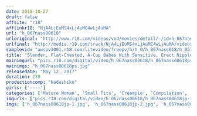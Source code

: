 ```yaml
---
date: 2018-10-27
draft: false
affsite: "r18"
afflinkr18: "NjA4LjEuMS4xLjAuMC4wLjAuMA"
url: "h_067nass00618"
urloriginal: "http://www.r18.com/videos/vod/movies/detail/-/id=h_067nass00618"
urlfinal: "http://media.r18.com/track/NjA4LjEuMS4xLjAuMC4wLjAuMA/videos/vod/movies/detail/-/id=h_067nass00618"
samplevid: "awspv3001.r18.com/litevideo/freepv/h/h_0/h_067nass618/h_067nass618_dmb_w.mp4"
title: "Slender, Flat-Chested, A-Cup Babes With Sensitive, Erect Nipples 10 Girls, 4 Hours"
mainimgurl: "pics.r18.com/digital/video/h_067nass00618/h_067nass00618ps.jpg"
mainimgs: "h_067nass00618ps.jpg"
releasedate: "May 12, 2017"
duration: 239
productioncomp: "Nadeshiko"
girls: ['----']
categories: ['Mature Woman', 'Small Tits', 'Creampie', 'Compilation', 'Over 4 Hours', 'Hi-Def']
imgurls: ['pics.r18.com/digital/video/h_067nass00618/h_067nass00618jp-1.jpg', 'pics.r18.com/digital/video/h_067nass00618/h_067nass00618jp-2.jpg', 'pics.r18.com/digital/video/h_067nass00618/h_067nass00618jp-3.jpg', 'pics.r18.com/digital/video/h_067nass00618/h_067nass00618jp-4.jpg', 'pics.r18.com/digital/video/h_067nass00618/h_067nass00618jp-5.jpg', 'pics.r18.com/digital/video/h_067nass00618/h_067nass00618jp-6.jpg', 'pics.r18.com/digital/video/h_067nass00618/h_067nass00618jp-7.jpg', 'pics.r18.com/digital/video/h_067nass00618/h_067nass00618jp-8.jpg', 'pics.r18.com/digital/video/h_067nass00618/h_067nass00618jp-9.jpg', 'pics.r18.com/digital/video/h_067nass00618/h_067nass00618jp-10.jpg', 'pics.r18.com/digital/video/h_067nass00618/h_067nass00618jp-11.jpg', 'pics.r18.com/digital/video/h_067nass00618/h_067nass00618jp-12.jpg', 'pics.r18.com/digital/video/h_067nass00618/h_067nass00618jp-13.jpg', 'pics.r18.com/digital/video/h_067nass00618/h_067nass00618jp-14.jpg', 'pics.r18.com/digital/video/h_067nass00618/h_067nass00618jp-15.jpg', 'pics.r18.com/digital/video/h_067nass00618/h_067nass00618jp-16.jpg', 'pics.r18.com/digital/video/h_067nass00618/h_067nass00618jp-17.jpg', 'pics.r18.com/digital/video/h_067nass00618/h_067nass00618jp-18.jpg', 'pics.r18.com/digital/video/h_067nass00618/h_067nass00618jp-19.jpg', 'pics.r18.com/digital/video/h_067nass00618/h_067nass00618jp-20.jpg']
imgs: ['h_067nass00618jp-1.jpg', 'h_067nass00618jp-2.jpg', 'h_067nass00618jp-3.jpg', 'h_067nass00618jp-4.jpg', 'h_067nass00618jp-5.jpg', 'h_067nass00618jp-6.jpg', 'h_067nass00618jp-7.jpg', 'h_067nass00618jp-8.jpg', 'h_067nass00618jp-9.jpg', 'h_067nass00618jp-10.jpg', 'h_067nass00618jp-11.jpg', 'h_067nass00618jp-12.jpg', 'h_067nass00618jp-13.jpg', 'h_067nass00618jp-14.jpg', 'h_067nass00618jp-15.jpg', 'h_067nass00618jp-16.jpg', 'h_067nass00618jp-17.jpg', 'h_067nass00618jp-18.jpg', 'h_067nass00618jp-19.jpg', 'h_067nass00618jp-20.jpg']
---
```

